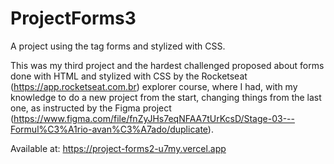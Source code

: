 # ProjectForms3

A project using the tag forms and stylized with CSS.

This was my third project and the hardest challenged proposed about forms done with HTML and stylized with CSS by the Rocketseat (https://app.rocketseat.com.br) explorer course, where I had, with my knowledge to do a new project from the start, changing things from the last one, as instructed by the Figma project 
(https://www.figma.com/file/fnZyJHs7eqNFAA7tUrKcsD/Stage-03---Formul%C3%A1rio-avan%C3%A7ado/duplicate).

Available at:
https://project-forms2-u7my.vercel.app
